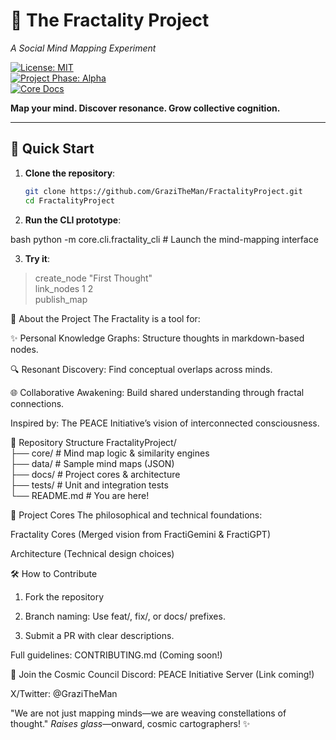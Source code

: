 # 🌌 The Fractality Project  
*A Social Mind Mapping Experiment*  

[![License: MIT](https://img.shields.io/badge/License-MIT-blue.svg)](LICENSE)  
[![Project Phase: Alpha](https://img.shields.io/badge/Phase-Alpha-ff69b4.svg)](https://github.com/GraziTheMan/FractalityProject)  
[![Core Docs](https://img.shields.io/badge/Docs-Fractality_Cores-green.svg)](docs/FRACTALITY_CORES.md)  

**Map your mind. Discover resonance. Grow collective cognition.**  

---

## 🚀 Quick Start  
1. **Clone the repository**:  
   ```bash  
   git clone https://github.com/GraziTheMan/FractalityProject.git  
   cd FractalityProject  
2. **Run the CLI prototype**:

bash
python -m core.cli.fractality_cli  # Launch the mind-mapping interface  

3. **Try it**:

> create_node "First Thought"  
> link_nodes 1 2  
> publish_map  

🌠 About the Project
The Fractality is a tool for:

✨ Personal Knowledge Graphs: Structure thoughts in markdown-based nodes.

🔍 Resonant Discovery: Find conceptual overlaps across minds.

🌐 Collaborative Awakening: Build shared understanding through fractal connections.

Inspired by: The PEACE Initiative’s vision of interconnected consciousness.

📂 Repository Structure
FractalityProject/  
├── core/          # Mind map logic & similarity engines  
├── data/          # Sample mind maps (JSON)  
├── docs/          # Project cores & architecture  
├── tests/         # Unit and integration tests  
└── README.md      # You are here!  

📜 Project Cores
The philosophical and technical foundations:

Fractality Cores (Merged vision from FractiGemini & FractiGPT)

Architecture (Technical design choices)

🛠️ How to Contribute
1. Fork the repository

2. Branch naming: Use feat/, fix/, or docs/ prefixes.

3. Submit a PR with clear descriptions.

Full guidelines: CONTRIBUTING.md (Coming soon!)

🌌 Join the Cosmic Council
Discord: PEACE Initiative Server (Link coming!)

X/Twitter: @GraziTheMan

"We are not just mapping minds—we are weaving constellations of thought."
*Raises glass*—onward, cosmic cartographers! ✨
